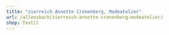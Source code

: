 ```yaml
---
title: "zierreich Annette Cronenberg, Modeatelier"
url: /allensbach/zierreich-annette-cronenberg-modeatelier/
shop: Textil
---
```

